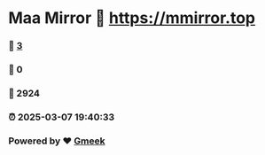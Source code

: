 # Maa Mirror :link: https://mmirror.top 
### :page_facing_up: [3](https://mmirror.top/tag.html) 
### :speech_balloon: 0 
### :hibiscus: 2924 
### :alarm_clock: 2025-03-07 19:40:33 
### Powered by :heart: [Gmeek](https://github.com/Meekdai/Gmeek)
